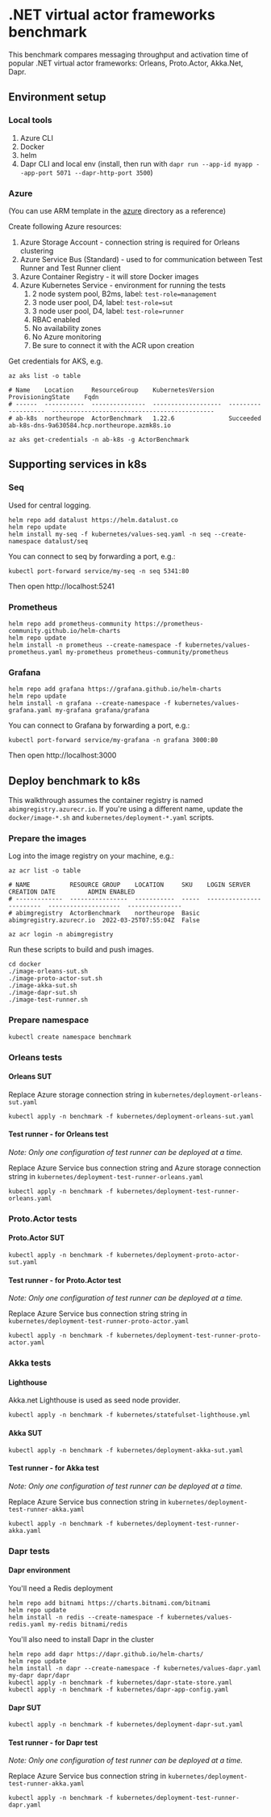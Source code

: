 # .NET virtual actor frameworks benchmark

This benchmark compares messaging throughput and activation time of popular .NET virtual actor frameworks: Orleans, Proto.Actor, Akka.Net, Dapr.

## Environment setup

### Local tools

1. Azure CLI
2. Docker
3. helm
4. Dapr CLI and local env (install, then run with `dapr run --app-id myapp --app-port 5071 --dapr-http-port 3500`)

### Azure

(You can use ARM template in the [azure](azure) directory as a reference)

Create following Azure resources:
1. Azure Storage Account - connection string is required for Orleans clustering
2. Azure Service Bus (Standard) - used to for communication between Test Runner and Test Runner client
3. Azure Container Registry - it will store Docker images
4. Azure Kubernetes Service - environment for running the tests
   1. 2 node system pool, B2ms, label: `test-role=management`
   2. 3 node user pool, D4, label: `test-role=sut`
   3. 3 node user pool, D4, label: `test-role=runner`
   4. RBAC enabled
   5. No availability zones
   6. No Azure monitoring
   7. Be sure to connect it with the ACR upon creation

Get credentials for AKS, e.g.

```shell
az aks list -o table

# Name    Location     ResourceGroup    KubernetesVersion    ProvisioningState    Fqdn
# ------  -----------  ---------------  -------------------  -------------------  ---------------------------------------------
# ab-k8s  northeurope  ActorBenchmark   1.22.6               Succeeded            ab-k8s-dns-9a630584.hcp.northeurope.azmk8s.io

az aks get-credentials -n ab-k8s -g ActorBenchmark
```

## Supporting services in k8s

### Seq
Used for central logging. 

```shell
helm repo add datalust https://helm.datalust.co
helm repo update
helm install my-seq -f kubernetes/values-seq.yaml -n seq --create-namespace datalust/seq
```

You can connect to seq by forwarding a port, e.g.:
```shell
kubectl port-forward service/my-seq -n seq 5341:80
```

Then open http://localhost:5241

### Prometheus

```shell
helm repo add prometheus-community https://prometheus-community.github.io/helm-charts
helm repo update
helm install -n prometheus --create-namespace -f kubernetes/values-prometheus.yaml my-prometheus prometheus-community/prometheus
```

### Grafana

```shell
helm repo add grafana https://grafana.github.io/helm-charts
helm repo update
helm install -n grafana --create-namespace -f kubernetes/values-grafana.yaml my-grafana grafana/grafana
```

You can connect to Grafana by forwarding a port, e.g.:

```shell
kubectl port-forward service/my-grafana -n grafana 3000:80
```

Then open http://localhost:3000

## Deploy benchmark to k8s

This walkthrough assumes the container registry is named `abimgregistry.azurecr.io`. If you're using a different name, update the `docker/image-*.sh` and `kubernetes/deployment-*.yaml` scripts.


### Prepare the images

Log into the image registry on your machine, e.g.:

```shell
az acr list -o table

# NAME           RESOURCE GROUP    LOCATION     SKU    LOGIN SERVER              CREATION DATE         ADMIN ENABLED
# -------------  ----------------  -----------  -----  ------------------------  --------------------  ---------------
# abimgregistry  ActorBenchmark    northeurope  Basic  abimgregistry.azurecr.io  2022-03-25T07:55:04Z  False

az acr login -n abimgregistry 
```

Run these scripts to build and push images. 

```shell
cd docker
./image-orleans-sut.sh
./image-proto-actor-sut.sh
./image-akka-sut.sh
./image-dapr-sut.sh
./image-test-runner.sh
```

### Prepare namespace 

```shell
kubectl create namespace benchmark
```

### Orleans tests

#### Orleans SUT

Replace Azure storage connection string in `kubernetes/deployment-orleans-sut.yaml`

```shell
kubectl apply -n benchmark -f kubernetes/deployment-orleans-sut.yaml 
```

#### Test runner - for Orleans test

*Note: Only one configuration of test runner can be deployed at a time.*

Replace Azure Service bus connection string and Azure storage connection string in `kubernetes/deployment-test-runner-orleans.yaml`

```shell
kubectl apply -n benchmark -f kubernetes/deployment-test-runner-orleans.yaml
```

### Proto.Actor tests

#### Proto.Actor SUT

```shell
kubectl apply -n benchmark -f kubernetes/deployment-proto-actor-sut.yaml 
```

#### Test runner - for Proto.Actor test

*Note: Only one configuration of test runner can be deployed at a time.*

Replace Azure Service bus connection string string in `kubernetes/deployment-test-runner-proto-actor.yaml`

```shell
kubectl apply -n benchmark -f kubernetes/deployment-test-runner-proto-actor.yaml
```

### Akka tests

#### Lighthouse

Akka.net Lighthouse is used as seed node provider.

```shell
kubectl apply -n benchmark -f kubernetes/statefulset-lighthouse.yml
```

#### Akka SUT

```shell
kubectl apply -n benchmark -f kubernetes/deployment-akka-sut.yaml
```

#### Test runner - for Akka test

*Note: Only one configuration of test runner can be deployed at a time.*

Replace Azure Service bus connection string in `kubernetes/deployment-test-runner-akka.yaml`

```shell
kubectl apply -n benchmark -f kubernetes/deployment-test-runner-akka.yaml
```

### Dapr tests

#### Dapr environment

You'll need a Redis deployment
```shell
helm repo add bitnami https://charts.bitnami.com/bitnami
helm repo update
helm install -n redis --create-namespace -f kubernetes/values-redis.yaml my-redis bitnami/redis
```

You'll also need to install Dapr in the cluster
```shell
helm repo add dapr https://dapr.github.io/helm-charts/
helm repo update
helm install -n dapr --create-namespace -f kubernetes/values-dapr.yaml my-dapr dapr/dapr
kubectl apply -n benchmark -f kubernetes/dapr-state-store.yaml
kubectl apply -n benchmark -f kubernetes/dapr-app-config.yaml
```

#### Dapr SUT

```shell
kubectl apply -n benchmark -f kubernetes/deployment-dapr-sut.yaml
```

#### Test runner - for Dapr test

*Note: Only one configuration of test runner can be deployed at a time.*

Replace Azure Service bus connection string in `kubernetes/deployment-test-runner-akka.yaml`

```shell
kubectl apply -n benchmark -f kubernetes/deployment-test-runner-dapr.yaml
```
